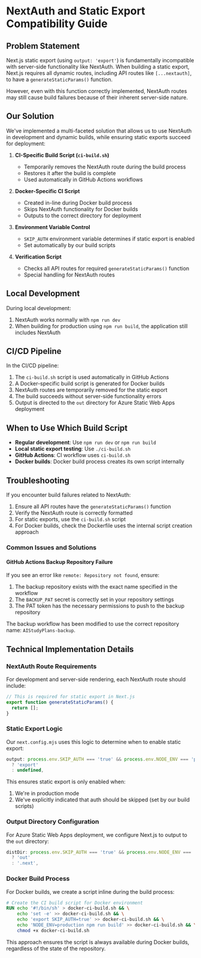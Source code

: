 # NextAuth and Static Export Compatibility Guide

## Problem Statement

Next.js static export (using `output: 'export'`) is fundamentally incompatible with server-side functionality like NextAuth. When building a static export, Next.js requires all dynamic routes, including API routes like `[...nextauth]`, to have a `generateStaticParams()` function.

However, even with this function correctly implemented, NextAuth routes may still cause build failures because of their inherent server-side nature.

## Our Solution

We've implemented a multi-faceted solution that allows us to use NextAuth in development and dynamic builds, while ensuring static exports succeed for deployment:

1. **CI-Specific Build Script (`ci-build.sh`)**
   - Temporarily removes the NextAuth route during the build process
   - Restores it after the build is complete
   - Used automatically in GitHub Actions workflows

2. **Docker-Specific CI Script**
   - Created in-line during Docker build process
   - Skips NextAuth functionality for Docker builds
   - Outputs to the correct directory for deployment

3. **Environment Variable Control**
   - `SKIP_AUTH` environment variable determines if static export is enabled
   - Set automatically by our build scripts

4. **Verification Script**
   - Checks all API routes for required `generateStaticParams()` function
   - Special handling for NextAuth routes

## Local Development

During local development:

1. NextAuth works normally with `npm run dev`
2. When building for production using `npm run build`, the application still includes NextAuth

## CI/CD Pipeline

In the CI/CD pipeline:

1. The `ci-build.sh` script is used automatically in GitHub Actions
2. A Docker-specific build script is generated for Docker builds
3. NextAuth routes are temporarily removed for the static export
4. The build succeeds without server-side functionality errors
5. Output is directed to the `out` directory for Azure Static Web Apps deployment

## When to Use Which Build Script

- **Regular development**: Use `npm run dev` or `npm run build`
- **Local static export testing**: Use `./ci-build.sh`
- **GitHub Actions**: CI workflow uses `ci-build.sh`
- **Docker builds**: Docker build process creates its own script internally

## Troubleshooting

If you encounter build failures related to NextAuth:

1. Ensure all API routes have the `generateStaticParams()` function
2. Verify the NextAuth route is correctly formatted
3. For static exports, use the `ci-build.sh` script
4. For Docker builds, check the Dockerfile uses the internal script creation approach

### Common Issues and Solutions

#### GitHub Actions Backup Repository Failure

If you see an error like `remote: Repository not found`, ensure:

1. The backup repository exists with the exact name specified in the workflow
2. The `BACKUP_PAT` secret is correctly set in your repository settings
3. The PAT token has the necessary permissions to push to the backup repository

The backup workflow has been modified to use the correct repository name: `AIStudyPlans-backup`.

## Technical Implementation Details

### NextAuth Route Requirements

For development and server-side rendering, each NextAuth route should include:

```typescript
// This is required for static export in Next.js
export function generateStaticParams() {
  return [];
}
```

### Static Export Logic

Our `next.config.mjs` uses this logic to determine when to enable static export:

```javascript
output: process.env.SKIP_AUTH === 'true' && process.env.NODE_ENV === 'production' 
  ? 'export' 
  : undefined,
```

This ensures static export is only enabled when:
1. We're in production mode
2. We've explicitly indicated that auth should be skipped (set by our build scripts)

### Output Directory Configuration

For Azure Static Web Apps deployment, we configure Next.js to output to the `out` directory:

```javascript
distDir: process.env.SKIP_AUTH === 'true' && process.env.NODE_ENV === 'production' 
  ? 'out' 
  : '.next',
```

### Docker Build Process

For Docker builds, we create a script inline during the build process:

```dockerfile
# Create the CI build script for Docker environment
RUN echo '#!/bin/sh' > docker-ci-build.sh && \
    echo 'set -e' >> docker-ci-build.sh && \
    echo 'export SKIP_AUTH=true' >> docker-ci-build.sh && \
    echo 'NODE_ENV=production npm run build' >> docker-ci-build.sh && \
    chmod +x docker-ci-build.sh
```

This approach ensures the script is always available during Docker builds, regardless of the state of the repository. 